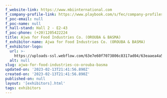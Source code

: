 ```yaml
---
f_website-link: https://www.mbiinternational.com
f_company-profile-link: https://www.playbook.com/s/fec/company-profiles
f_poc-email: null
f_poc-name: null
f_hall-stand: Hall 2 - E2-43
f_poc-phone: (+20)1205422224
title: Ajwa for Food Industries Co. (OROUBA & BASMA)
f_exhibitor-name: Ajwa for Food Industries Co. (OROUBA & BASMA)
f_exhibitor-logo:
  url: >-
    https://uploads-ssl.webflow.com/63e7e60f7073806c8317ad04/63eaaea4a57a2c4071c6478b_MzcyYg.jpeg
  alt: null
slug: ajwa-for-food-industries-co-orouba-basma
updated-on: '2023-02-13T21:41:56.890Z'
created-on: '2023-02-13T21:41:56.890Z'
published-on: null
layout: '[exhibitors].html'
tags: exhibitors
---
```



